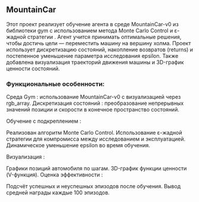 ## MountainCar
Этот проект реализует обучение агента в среде MountainCar-v0 из библиотеки gym с использованием метода Monte Carlo Control и ε-жадной стратегии . Агент учится принимать оптимальные решения, чтобы достичь цели — переместить машину на вершину холма.
Проект использует дискретизацию состояний, накопление возвратов (returns) и постепенное уменьшение параметра исследования epsilon. Также добавлена визуализация траекторий движения машины и 3D-график ценности состояний.
### Функциональные особенности:
Среда Gym : использование MountainCar-v0 с визуализацией через rgb_array.
Дискретизация состояний : преобразование непрерывных значений позиции и скорости в конечное пространство состояний.

Обучение с подкреплением :

Реализован алгоритм Monte Carlo Control.
Использование ε-жадной стратегии для компромисса между исследованием и эксплуатацией.
Динамическое уменьшение epsilon во время обучения.

Визуализация :

Графики позиций автомобиля по шагам.
3D-график функции ценности (V-функция).
Оценка эффективности :

Подсчёт успешных и неуспешных эпизодов после обучения.
Вывод средней награды каждые 100 эпизодов.
